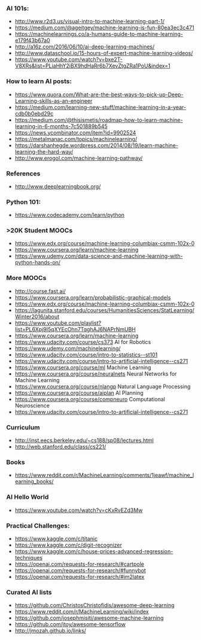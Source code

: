 ### AI 101s:
- http://www.r2d3.us/visual-intro-to-machine-learning-part-1/
- https://medium.com/@ageitgey/machine-learning-is-fun-80ea3ec3c471
- https://machinelearnings.co/a-humans-guide-to-machine-learning-e179f43b67a0
- http://a16z.com/2016/06/10/ai-deep-learning-machines/
- http://www.dataschool.io/15-hours-of-expert-machine-learning-videos/
- https://www.youtube.com/watch?v=bxe2T-V8XRs&list=PLiaHhY2iBX9hdHaRr6b7XevZtgZRa1PoU&index=1

### How to learn AI posts: 
 - https://www.quora.com/What-are-the-best-ways-to-pick-up-Deep-Learning-skills-as-an-engineer
 - https://medium.com/learning-new-stuff/machine-learning-in-a-year-cdb0b0ebd29c
 - https://medium.com/@thisismetis/roadmap-how-to-learn-machine-learning-in-6-months-7c501889b545
 - https://news.ycombinator.com/item?id=9902524
 - https://metalmanac.com/topics/machinelearning/
 - https://darshanhegde.wordpress.com/2014/08/19/learn-machine-learning-the-hard-way/
 - http://www.erogol.com/machine-learning-pathway/

### References
- http://www.deeplearningbook.org/


### Python 101: 
- https://www.codecademy.com/learn/python

### >20K Student MOOCs
- https://www.edx.org/course/machine-learning-columbiax-csmm-102x-0
- https://www.coursera.org/learn/machine-learning 
- https://www.udemy.com/data-science-and-machine-learning-with-python-hands-on/

### More MOOCs
- http://course.fast.ai/
- https://www.coursera.org/learn/probabilistic-graphical-models
- https://www.edx.org/course/machine-learning-columbiax-csmm-102x-0
- https://lagunita.stanford.edu/courses/HumanitiesSciences/StatLearning/Winter2016/about
- https://www.youtube.com/playlist?list=PL6Xpj9I5qXYEcOhn7TqghAJ6NAPrNmUBH
- https://www.coursera.org/learn/machine-learning 
- https://www.udacity.com/course/cs373 AI for Robotics
- https://www.udemy.com/machinelearning/
- https://www.udacity.com/course/intro-to-statistics--st101
- https://www.udacity.com/course/intro-to-artificial-intelligence--cs271
- https://www.coursera.org/course/ml Machine Learning
- https://www.coursera.org/course/neuralnets Neural Networks for Machine Learning
- https://www.coursera.org/course/nlangp Natural Language Processing
- https://www.coursera.org/course/aiplan AI Planning
- https://www.coursera.org/course/compneuro Computational Neuroscience
- https://www.udacity.com/course/intro-to-artificial-intelligence--cs271

### Curriculum
- http://inst.eecs.berkeley.edu/~cs188/sp08/lectures.html
- http://web.stanford.edu/class/cs221/

### Books 
- https://www.reddit.com/r/MachineLearning/comments/1jeawf/machine_learning_books/

### AI Hello World 
- https://www.youtube.com/watch?v=cKxRvEZd3Mw

### Practical Challenges: 
- https://www.kaggle.com/c/titanic
- https://www.kaggle.com/c/digit-recognizer
- https://www.kaggle.com/c/house-prices-advanced-regression-techniques
- https://openai.com/requests-for-research/#cartpole
- https://openai.com/requests-for-research/#funnybot
- https://openai.com/requests-for-research/#im2latex

### Curated AI lists
- https://github.com/ChristosChristofidis/awesome-deep-learning
- https://www.reddit.com/r/MachineLearning/wiki/index
- https://github.com/josephmisiti/awesome-machine-learning
- https://github.com/jtoy/awesome-tensorflow
- http://jmozah.github.io/links/
